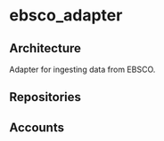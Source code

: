 # ebsco_adapter

## Architecture

Adapter for ingesting data from EBSCO.

## Repositories

## Accounts

